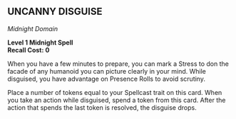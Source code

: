 ## UNCANNY DISGUISE  
_Midnight Domain_

**Level 1 Midnight Spell**  
**Recall Cost: 0**  

When you have a few minutes to prepare, you can mark a Stress to don the facade of any humanoid you can picture clearly in your mind. While disguised, you have advantage on Presence Rolls to avoid scrutiny.  

Place a number of tokens equal to your Spellcast trait on this card. When you take an action while disguised, spend a token from this card. After the action that spends the last token is resolved, the disguise drops.


